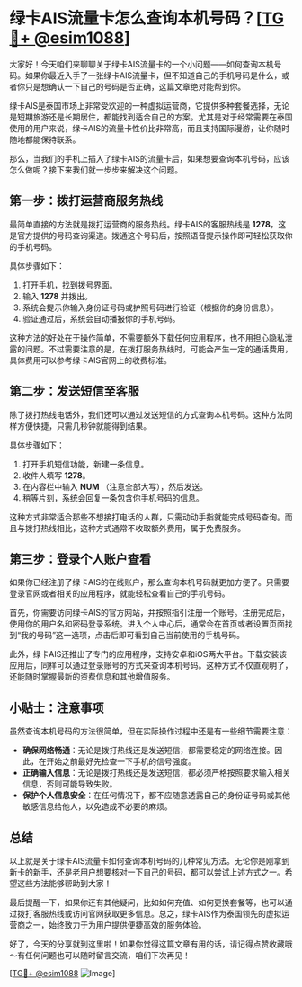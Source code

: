 # 绿卡AIS流量卡怎么查询本机号码？[[TG💪+ @esim1088](https://t.me/s/esim1088)]

大家好！今天咱们来聊聊关于绿卡AIS流量卡的一个小问题——如何查询本机号码。如果你最近入手了一张绿卡AIS流量卡，但不知道自己的手机号码是什么，或者你只是想确认一下自己的号码是否正确，这篇文章绝对能帮到你。

绿卡AIS是泰国市场上非常受欢迎的一种虚拟运营商，它提供多种套餐选择，无论是短期旅游还是长期居住，都能找到适合自己的方案。尤其是对于经常需要在泰国使用的用户来说，绿卡AIS的流量卡性价比非常高，而且支持国际漫游，让你随时随地都能保持联系。

那么，当我们的手机上插入了绿卡AIS的流量卡后，如果想要查询本机号码，应该怎么做呢？接下来我们就一步步来解决这个问题。

## 第一步：拨打运营商服务热线

最简单直接的方法就是拨打运营商的服务热线。绿卡AIS的客服热线是 **1278**，这是官方提供的号码查询渠道。拨通这个号码后，按照语音提示操作即可轻松获取你的手机号码。

具体步骤如下：
1. 打开手机，找到拨号界面。
2. 输入 **1278** 并拨出。
3. 系统会提示你输入身份证号码或护照号码进行验证（根据你的身份信息）。
4. 验证通过后，系统会自动播报你的手机号码。

这种方法的好处在于操作简单，不需要额外下载任何应用程序，也不用担心隐私泄露的问题。不过需要注意的是，在拨打服务热线时，可能会产生一定的通话费用，具体费用可以参考绿卡AIS官网上的收费标准。

## 第二步：发送短信至客服

除了拨打热线电话外，我们还可以通过发送短信的方式查询本机号码。这种方法同样方便快捷，只需几秒钟就能得到结果。

具体步骤如下：
1. 打开手机短信功能，新建一条信息。
2. 收件人填写 **1278**。
3. 在内容栏中输入 **NUM** （注意全部大写），然后发送。
4. 稍等片刻，系统会回复一条包含你手机号码的信息。

这种方式非常适合那些不想接打电话的人群，只需动动手指就能完成号码查询。而且与拨打热线相比，这种方式通常不收取额外费用，属于免费服务。

## 第三步：登录个人账户查看

如果你已经注册了绿卡AIS的在线账户，那么查询本机号码就更加方便了。只需要登录官网或者相关的应用程序，就能轻松查看自己的手机号码。

首先，你需要访问绿卡AIS的官方网站，并按照指引注册一个账号。注册完成后，使用你的用户名和密码登录系统。进入个人中心后，通常会在首页或者设置页面找到“我的号码”这一选项，点击后即可看到自己当前使用的手机号码。

此外，绿卡AIS还推出了专门的应用程序，支持安卓和iOS两大平台。下载安装该应用后，同样可以通过登录账号的方式来查询本机号码。这种方式不仅直观明了，还能随时掌握最新的资费信息和其他增值服务。

## 小贴士：注意事项

虽然查询本机号码的方法很简单，但在实际操作过程中还是有一些细节需要注意：

- **确保网络畅通**：无论是拨打热线还是发送短信，都需要稳定的网络连接。因此，在开始之前最好先检查一下手机的信号强度。
- **正确输入信息**：无论是拨打热线还是发送短信，都必须严格按照要求输入相关信息，否则可能导致失败。
- **保护个人信息安全**：在任何情况下，都不应随意透露自己的身份证号码或其他敏感信息给他人，以免造成不必要的麻烦。

## 总结

以上就是关于绿卡AIS流量卡如何查询本机号码的几种常见方法。无论你是刚拿到新卡的新手，还是老用户想要核对一下自己的号码，都可以尝试上述方式之一。希望这些方法能够帮助到大家！

最后提醒一下，如果你还有其他疑问，比如如何充值、如何更换套餐等，也可以通过拨打客服热线或访问官网获取更多信息。总之，绿卡AIS作为泰国领先的虚拟运营商之一，始终致力于为用户提供便捷高效的服务体验。

好了，今天的分享就到这里啦！如果你觉得这篇文章有用的话，请记得点赞收藏哦～有任何问题也可以随时留言交流，咱们下次再见！

[[TG💪+ @esim1088](https://t.me/s/esim1088) ![Image](https://i.postimg.cc/4NQfJmqS/Snipaste-2025-05-13-00-14-12.png)]